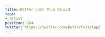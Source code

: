 ```yaml
---
title: Better Lost Than Stupid
tags:
- artist
position: 184
twitter: https://twitter.com/betterloststupd
---
```


